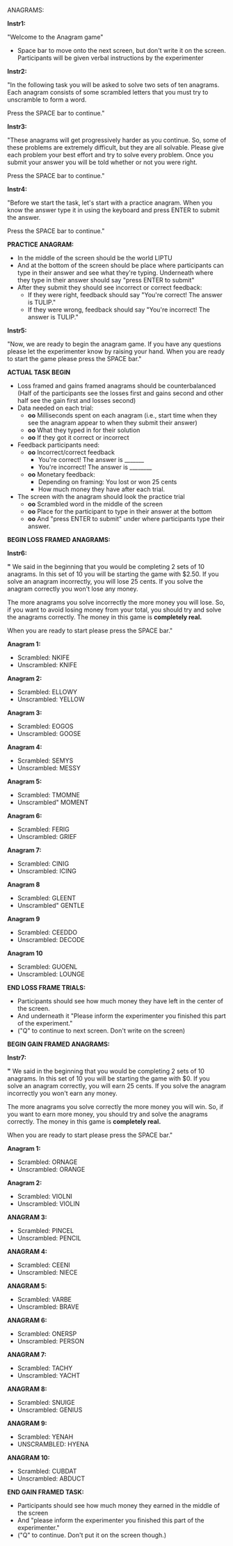 ANAGRAMS:

**Instr1:**

&quot;Welcome to the Anagram game&quot;

- Space bar to move onto the next screen, but don&#39;t write it on the screen. Participants will be given verbal instructions by the experimenter

**Instr2:**

&quot;In the following task you will be asked to solve two sets of ten anagrams. Each anagram consists of some scrambled letters that you must try to unscramble to form a word.

Press the SPACE bar to continue.&quot;

**Instr3:**

&quot;These anagrams will get progressively harder as you continue. So, some of these problems are extremely difficult, but they are all solvable. Please give each problem your best effort and try to solve every problem. Once you submit your answer you will be told whether or not you were right.

Press the SPACE bar to continue.&quot;

**Instr4:**

&quot;Before we start the task, let&#39;s start with a practice anagram. When you know the answer type it in using the keyboard and press ENTER to submit the answer.

Press the SPACE bar to continue.&quot;

**PRACTICE ANAGRAM:**

- In the middle of the screen should be the world LIPTU
- And at the bottom of the screen should be place where participants can type in their answer and see what they&#39;re typing. Underneath where they type in their answer should say &quot;press ENTER to submit&quot;
- After they submit they should see incorrect or correct feedback:
  - If they were right, feedback should say &quot;You&#39;re correct! The answer is TULIP.&quot;
  - If they were wrong, feedback should say &quot;You&#39;re incorrect! The answer is TULIP.&quot;



**Instr5:**

&quot;Now, we are ready to begin the anagram game. If you have any questions please let the experimenter know by raising your hand. When you are ready to start the game please press the SPACE bar.&quot;

**ACTUAL TASK BEGIN**

- Loss framed and gains framed anagrams should be counterbalanced (Half of the participants see the losses first and gains second and other half see the gain first and losses second)
- Data needed on each trial:
  - **oo** Milliseconds spent on each anagram (i.e., start time when they see the anagram appear to when they submit their answer)
  - **oo** What they typed in for their solution
  - **oo** If they got it correct or incorrect
- Feedback participants need:
  - **oo** Incorrect/correct feedback
    - You&#39;re correct! The answer is  \_\_\_\_\_\_\_
    - You&#39;re incorrect! The answer is  \_\_\_\_\_\_\_\_
  - **oo** Monetary feedback:
    - Depending on framing: You lost or won 25 cents
    - How much money they have after each trial.
- The screen with the anagram should look the practice trial
  - **oo** Scrambled word in the middle of the screen
  - **oo** Place for the participant to type in their answer at the bottom
  - **oo** And &quot;press ENTER to submit&quot; under where participants type their answer.

**BEGIN LOSS FRAMED ANAGRAMS:**

**Instr6:**

**&quot;** We said in the beginning that you would be completing 2 sets of 10 anagrams. In this set of 10 you will be starting the game with $2.50. If you solve an anagram incorrectly, you will lose 25 cents. If you solve the anagram correctly you won&#39;t lose any money.

The more anagrams you solve incorrectly the more money you will lose. So, if you want to avoid losing money from your total, you should try and solve the anagrams correctly. The money in this game is **completely real.**

When you are ready to start please press the SPACE bar.&quot;

**Anagram 1:**

- Scrambled: NKIFE
- Unscrambled: KNIFE

**Anagram 2:**

- Scrambled: ELLOWY
- Unscrambled: YELLOW

**Anagram 3:**

- Scrambled: EOGOS
- Unscrambled: GOOSE

**Anagram 4:**

- Scrambled: SEMYS
- Unscrambled: MESSY

**Anagram 5:**

- Scrambled: TMOMNE
- Unscrambled&quot; MOMENT

**Anagram 6:**

- Scrambled: FERIG
- Unscrambled: GRIEF

**Anagram 7:**

- Scrambled: CINIG
- Unscrambled: ICING

**Anagram 8**

- Scrambled: GLEENT
- Unscrambled&quot; GENTLE

**Anagram 9**

- Scrambled: CEEDDO
- Unscrambled: DECODE

**Anagram 10**

- Scrambled: GUOENL
- Unscrambled: LOUNGE

**END LOSS FRAME TRIALS:**

- Participants should see how much money they have left in the center of the screen.
- And underneath it &quot;Please inform the experimenter you finished this part of the experiment.&quot;
- (&quot;Q&quot; to continue to next screen. Don&#39;t write on the screen)

**BEGIN GAIN FRAMED ANAGRAMS:**

**Instr7:**

**&quot;** We said in the beginning that you would be completing 2 sets of 10 anagrams. In this set of 10 you will be starting the game with $0. If you solve an anagram correctly, you will earn 25 cents. If you solve the anagram incorrectly you won&#39;t earn any money.

The more anagrams you solve correctly the more money you will win. So, if you want to earn more money, you should try and solve the anagrams correctly. The money in this game is **completely real.**

When you are ready to start please press the SPACE bar.&quot;

**Anagram 1:**

- Scrambled: ORNAGE
- Unscrambled: ORANGE

**Anagram 2:**

- Scrambled: VIOLNI
- Unscrambled: VIOLIN

**ANAGRAM 3:**

- Scrambled: PINCEL
- Unscrambled: PENCIL

**ANAGRAM 4:**

- Scrambled: CEENI
- Unscrambled: NIECE

**ANAGRAM 5:**

- Scrambled: VARBE
- Unscrambled: BRAVE

**ANAGRAM 6:**

- Scrambled: ONERSP
- Unscrambled: PERSON

**ANAGRAM 7:**

- Scrambled: TACHY
- Unscrambled: YACHT

**ANAGRAM 8:**

- Scrambled: SNUIGE
- Unscrambled: GENIUS

**ANAGRAM 9:**

- Scrambled: YENAH
- UNSCRAMBLED: HYENA

**ANAGRAM 10:**

- Scrambled: CUBDAT
- Unscrambled: ABDUCT

**END GAIN FRAMED TASK:**

- Participants should see how much money they earned in the middle of the screen
- And &quot;please inform the experimenter you finished this part of the experimenter.&quot;
- (&quot;Q&quot; to continue. Don&#39;t put it on the screen though.)